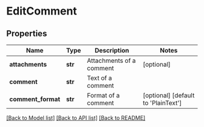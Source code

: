 # EditComment

## Properties
Name | Type | Description | Notes
------------ | ------------- | ------------- | -------------
**attachments** | **str** | Attachments of a comment | [optional] 
**comment** | **str** | Text of a comment | 
**comment_format** | **str** | Format of a comment | [optional] [default to 'PlainText']

[[Back to Model list]](../README.md#documentation-for-models) [[Back to API list]](../README.md#documentation-for-api-endpoints) [[Back to README]](../README.md)

